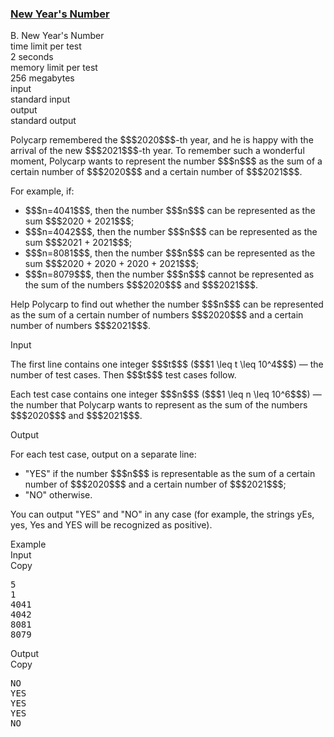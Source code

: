 <h3><a href="https://codeforces.com/contest/1475/problem/B" target="_blank" rel="noopener noreferrer">New Year's Number</a></h3>

<div class="header"><div class="title">B. New Year's Number</div><div class="time-limit"><div class="property-title">time limit per test</div>2 seconds</div><div class="memory-limit"><div class="property-title">memory limit per test</div>256 megabytes</div><div class="input-file input-standard"><div class="property-title">input</div>standard input</div><div class="output-file output-standard"><div class="property-title">output</div>standard output</div></div><div><p>Polycarp remembered the $$$2020$$$-th year, and he is happy with the arrival of the new $$$2021$$$-th year. To remember such a wonderful moment, Polycarp wants to represent the number $$$n$$$ as the sum of a certain number of $$$2020$$$ and a certain number of $$$2021$$$.</p><p>For example, if: </p><ul> <li> $$$n=4041$$$, then the number $$$n$$$ can be represented as the sum $$$2020 + 2021$$$; </li><li> $$$n=4042$$$, then the number $$$n$$$ can be represented as the sum $$$2021 + 2021$$$; </li><li> $$$n=8081$$$, then the number $$$n$$$ can be represented as the sum $$$2020 + 2020 + 2020 + 2021$$$; </li><li> $$$n=8079$$$, then the number $$$n$$$ cannot be represented as the sum of the numbers $$$2020$$$ and $$$2021$$$. </li></ul><p>Help Polycarp to find out whether the number $$$n$$$ can be represented as the sum of a certain number of numbers $$$2020$$$ and a certain number of numbers $$$2021$$$.</p></div><div class="input-specification"><div class="section-title">Input</div><p>The first line contains one integer $$$t$$$ ($$$1 \leq t \leq 10^4$$$) — the number of test cases. Then $$$t$$$ test cases follow.</p><p>Each test case contains one integer $$$n$$$ ($$$1 \leq n \leq 10^6$$$) — the number that Polycarp wants to represent as the sum of the numbers $$$2020$$$ and $$$2021$$$.</p></div><div class="output-specification"><div class="section-title">Output</div><p>For each test case, output on a separate line: </p><ul> <li> "<span class="tex-font-style-tt">YES</span>" if the number $$$n$$$ is representable as the sum of a certain number of $$$2020$$$ and a certain number of $$$2021$$$; </li><li> "<span class="tex-font-style-tt">NO</span>" otherwise. </li></ul><p>You can output "<span class="tex-font-style-tt">YES</span>" and "<span class="tex-font-style-tt">NO</span>" in any case (for example, the strings <span class="tex-font-style-tt">yEs</span>, <span class="tex-font-style-tt">yes</span>, <span class="tex-font-style-tt">Yes</span> and <span class="tex-font-style-tt">YES</span> will be recognized as positive).</p></div><div class="sample-tests"><div class="section-title">Example</div><div class="sample-test"><div class="input"><div class="title">Input<div title="Copy" data-clipboard-target="#id0012978612428975123" id="id005290670526957739" class="input-output-copier">Copy</div></div><pre id="id0012978612428975123">5
1
4041
4042
8081
8079
</pre></div><div class="output"><div class="title">Output<div title="Copy" data-clipboard-target="#id0012137898493480459" id="id009849114884876095" class="input-output-copier">Copy</div></div><pre id="id0012137898493480459">NO
YES
YES
YES
NO
</pre></div></div></div>